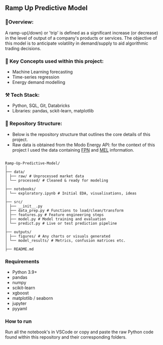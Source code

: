 ## Ramp Up Predictive Model
### 📌Overview:
 A ramp-up(/down) or 'trip' is defined as a significant increase (or decrease) in the level of output of a company's products or services. The objective of this model is to anticipate volatility in demand/supply to aid algorithmic trading decisions.

### 🧠 Key Concepts used within this project:
- Machine Learning forecasting
- Time-series regression
- Energy demand modelling

### ⚒️ Tech Stack:
- Python, SQL, Git, Databricks
- Libraries: pandas,  sckit-learn, matplotlib

### 📂 Repository Structure:

- Below is the repository structure that outlines the core details of this project.
- Raw data is obtained from the Modo Energy API: for the context of this project I used the data containing [FPN](https://developers.modoenergy.com/reference/physical-notifications) and [MEL](https://developers.modoenergy.com/reference/maximum-export-limit) information.

```

Ramp-Up-Predictive-Model/
│
├── data/
│ ├── raw/ # Unprocessed market data
│ └── processed/ # Cleaned & ready for modeling
│
├── notebooks/
│ └── exploratory.ipynb # Initial EDA, visualisations, ideas
│
├── src/
│ ├── __init__.py
│ ├── data_prep.py # Functions to load/clean/transform
│ ├── features.py # Feature engineering steps
│ ├── model.py # Model training and evaluation
│ └── predict.py # Live or test prediction pipeline
│
├── outputs/
│ ├── figures/ # Any charts or visuals generated
│ └── model_results/ # Metrics, confusion matrices etc.
│
├── README.md

```


### Requirements

- Python 3.9+
- pandas
- numpy
- scikit-learn
- xgboost
- matplotlib / seaborn
- jupyter
- pyyaml


### How to run
Run all the notebook's in VSCode or copy and paste the raw Python code found within this repository and their corresponding folders.




